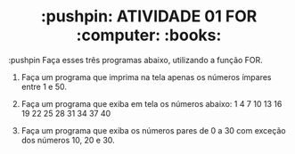 <h1 align="center"> :pushpin: ATIVIDADE 01 FOR :computer: :books: </h1>  


:pushpin Faça esses três programas abaixo, utilizando a função FOR.

1) Faça um programa que imprima na tela apenas os números ímpares entre 1 e 50.

2) Faça um programa que exiba em tela os números abaixo:
1
4
7
10
13
16
19
22
25
28
31
34
37
40

3) Faça um programa que exiba os números pares de 0 a 30 com exceção dos números 10, 20 e 30.

